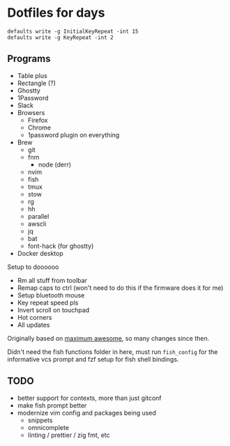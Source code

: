 # Dotfiles for days

```
defaults write -g InitialKeyRepeat -int 15
defaults write -g KeyRepeat -int 2
```

Programs
---------
- Table plus
- Rectangle (?)
- Ghostty
- 1Password
- Slack
- Browsers
    - Firefox
    - Chrome
    - 1password plugin on everything
- Brew
    - git
    - fnm
        - node (derr)
    - nvim
    - fish
    - tmux
    - stow
    - rg
    - hh
    - parallel
    - awscli
    - jq
    - bat
    - font-hack (for ghostty)
- Docker desktop

Setup to doooooo
- Rm all stuff from toolbar
- Remap caps to ctrl (won't need to do this if the firmware does it for me)
- Setup bluetooth mouse
- Key repeat speed pls
- Invert scroll on touchpad
- Hot corners
- All updates

Originally based on [maximum awesome](https://developer.squareup.com/blog/fly-vim-first-class/), so many
changes since then.


Didn't need the fish functions folder in here, must run `fish_config` for the informative vcs prompt and fzf setup for fish shell bindings.

TODO
----
- better support for contexts, more than just gitconf
- make fish prompt better
- modernize vim config and packages being used
  - snippets
  - omnicomplete
  - linting / prettier / zig fmt, etc

